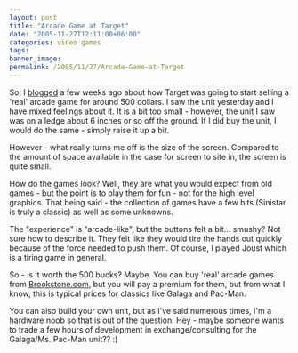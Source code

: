 ```yaml
---
layout: post
title: "Arcade Game at Target"
date: "2005-11-27T12:11:00+06:00"
categories: video games 
tags: 
banner_image: 
permalink: /2005/11/27/Arcade-Game-at-Target
---
```


So, I <a href="http://ray.camdenfamily.com/index.cfm/2005/10/28/And-now-for-something-really-important">blogged</a> a few weeks ago about how Target was going to start selling a 'real' arcade game for around 500 dollars. I saw the unit yesterday and I have mixed feelings about it. It is a bit too small - however, the unit I saw was on a ledge about 6 inches or so off the ground. If I did buy the unit, I would do the same - simply raise it up a bit.

However - what really turns me off is the size of the screen. Compared to the amount of space available in the case for screen to site in, the screen is quite small. 

How do the games look? Well, they are what you would expect from old games - but the point is to play them for fun - not for the high level graphics. That being said - the collection of games have a few hits (Sinistar is truly a classic) as well as some unknowns. 

The "experience" is "arcade-like", but the buttons felt a bit... smushy? Not sure how to describe it. They felt like they would tire the hands out quickly because of the force needed to push them. Of course, I played Joust which is a tiring game in general. 

So - is it worth the 500 bucks? Maybe. You can buy 'real' arcade games from <a href="http://www.brookstone.com/shop/thumbnail.asp?world_code=2&category_code=22&subcategory_code=170&search_type=subcategory&cm_re=A_BNR*MB*ARC">Brookstone.com</a>, but you will pay a premium for them, but from what I know, this is typical prices for classics like Galaga and Pac-Man. 

You can also build your own unit, but as I've said numerous times, I'm a hardware noob so that is out of the question. Hey - maybe someone wants to trade a few hours of development in exchange/consulting for the Galaga/Ms. Pac-Man unit?? :)